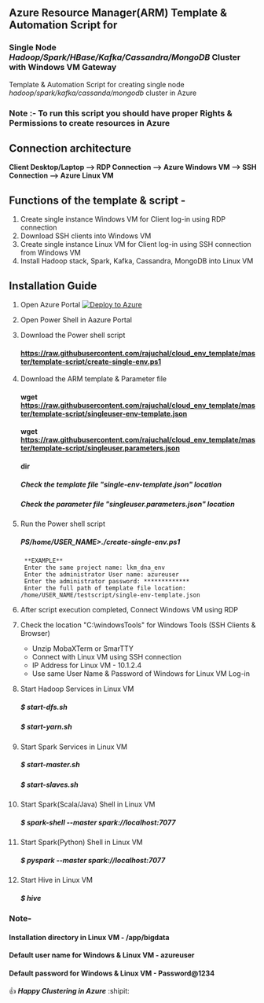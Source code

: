 ##  Azure Resource Manager(ARM) Template & Automation Script for 
###  Single Node _Hadoop/Spark/HBase/Kafka/Cassandra/MongoDB_ Cluster with Windows VM Gateway

Template & Automation Script for creating single node _hadoop/spark/kafka/cassanda/mongodb_ cluster in Azure

### Note :- To run this script you should have proper Rights & Permissions to create resources in Azure 

## Connection architecture

**Client Desktop/Laptop --> RDP Connection --> Azure Windows VM --> SSH Connection --> Azure Linux VM**

## Functions of the template & script -
1. Create single instance Windows VM for Client log-in using RDP connection
2. Download SSH clients into Windows VM
3. Create single instance Linux VM for Client log-in using SSH connection from Windows VM
4. Install Hadoop stack, Spark, Kafka, Cassandra, MongoDB into Linux VM

## Installation Guide

1. Open Azure Portal   [![Deploy to Azure](https://aka.ms/deploytoazurebutton)](https://portal.azure.com/)

2. Open Power Shell in Aazure Portal
3. Download the Power shell script 

    #### https://raw.githubusercontent.com/rajuchal/cloud_env_template/master/template-script/create-single-env.ps1

4. Download the ARM template & Parameter file

    #### wget  https://raw.githubusercontent.com/rajuchal/cloud_env_template/master/template-script/singleuser-env-template.json
    
    #### wget https://raw.githubusercontent.com/rajuchal/cloud_env_template/master/template-script/singleuser.parameters.json
    #### dir

    ##### Check the template file "single-env-template.json" location
    ##### Check the parameter file "singleuser.parameters.json" location

5. Run the Power shell script

    ##### PS/home/USER_NAME>./create-single-env.ps1
    
        **EXAMPLE**
        Enter the same project name: lkm_dna_env
        Enter the administrator User name: azureuser
        Enter the administrator password: *************
        Enter the full path of template file location: /home/USER_NAME/testscript/single-env-template.json

6. After script execution completed, Connect Windows VM using RDP
7. Check the location "C:\windowsTools" for Windows Tools (SSH Clients & Browser)
   - Unzip MobaXTerm or SmarTTY
   - Connect with Linux VM using SSH connection
   - IP Address for Linux VM - 10.1.2.4
   - Use same User Name & Password of Windows for Linux VM Log-in 

8. Start Hadoop Services in Linux VM
    ##### $ start-dfs.sh
    ##### $ start-yarn.sh

9. Start Spark Services in Linux VM
    ##### $ start-master.sh
    ##### $ start-slaves.sh

10. Start Spark(Scala/Java) Shell  in Linux VM

    ##### $ spark-shell --master spark://localhost:7077

11. Start Spark(Python) Shell  in Linux VM

    ##### $ pyspark --master spark://localhost:7077

12. Start Hive  in Linux VM

    ##### $ hive

### Note-
#### Installation directory in Linux VM - /app/bigdata
#### Default user name for Windows & Linux VM - azureuser
#### Default password for Windows & Linux VM - Password@1234

:+1: **_Happy Clustering in Azure_** :shipit:


